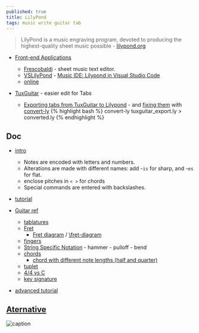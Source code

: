 ```yaml
---
published: true
title: LilyPond
tags: music write guitar tab
---
```

> LilyPond is a music engraving program, devoted to producing the highest-quality sheet music possible - [lilypond.org](http://lilypond.org/)

- [Front-end Applications](http://lilypond.org/easier-editing.html)
	- [Frescobaldi](https://www.frescobaldi.org/) - sheet music text editor.
    - [VSLilyPond](https://github.com/lhl2617/VSLilyPond) - [Music IDE: Lilypond in Visual Studio Code](https://blog.anonymous-function.net/2017/10/24/music-ide-lilypond-in-visual-studio-code/)
    - [online](https://www.hacklily.org/)
    
 - [TuxGuitar](http://tuxguitar.com.ar/) - easier edit for Tabs
 	- [Exporting tabs from TuxGuitar to Lilypond](https://music.stackexchange.com/questions/101453/exporting-tabs-from-tuxguitar-to-lilypond) - and [fixing them](https://piware.de/post/2018-09-16-gavis-song/) with [convert-ly](https://lilypond.org/doc/v2.18/Documentation/usage/updating-files-with-convert_002dly.en.html)
{% highlight bash %}
convert-ly tuxguitar_export.ly > converted.ly
{% endhighlight %}

## Doc
- [intro](https://lilypond.org/website/text-input.html)
	- Notes are encoded with letters and numbers. 
    - Alterations are made with different names: add -`is` for sharp, and -`es` for flat.
    - enclose pitches in `< >` for chords
    - Special commands are entered with backslashes.
- [tutorial](http://lilypond.org/doc/v2.22/Documentation/learning/simple-notation)
- [Guitar ref](http://lilypond.org/doc/v2.19/Documentation/notation/common-notation-for-fretted-strings.en.html)
	- [tablatures](https://lilypond.org/doc/v2.22/Documentation/notation/common-notation-for-fretted-strings#default-tablatures)
    - [Fret](https://lilypond.org/doc/v2.22/Documentation/notation/common-notation-for-fretted-strings#custom-tablatures)
		- [Fret diagram](https://lsr.di.unimi.it/LSR/Search?q=fret-diagram) / [\fret-diagram](https://lilypond.org/doc/v2.19/Documentation/notation/instrument-specific-markup.en.html)
	- [fingers](https://lilypond.org/doc/v2.19/Documentation/notation/common-notation-for-fretted-strings.en.html#right_002dhand-fingerings)
    - [String Specific Notation](https://lilypondcookbook.com/post/83531286313/fretted-strings-3-string-specific-notation) - hammer - pulloff - bend
	- [chords](https://lilypond.org/doc/v2.22/Documentation/notation/chord-notation)
    	- [chord with different note lengths (half and quarter)](https://music.stackexchange.com/questions/92313/music-engraving-chord-with-different-note-lengths-half-and-quarter)
    - [tuplet](https://lilypond.org/doc/v2.19/Documentation/notation/writing-rhythms.en.html#tuplets)
    - [4/4 vs C](https://www.mymusictheory.com/learn-music-theory/reference/347-time-signatures-4-4-or-c)
    - [key signature](https://lilypond.org/doc/v2.18/Documentation/learning/accidentals-and-key-signatures.en.html)
    
- [advanced tutorial](http://www.artsulger.com/2007/03/lilypond-notation-program.html)

## [Aternative](http://linuxmao.org/Le+coin+des+guitaristes)

![caption](http://lilypond.org/pictures/bwv861-lilypond.png)
